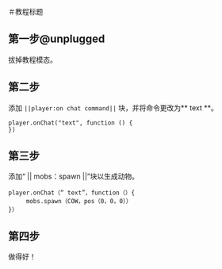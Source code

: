 ＃教程标题

## 第一步@unplugged

拔掉教程模态。

## 第二步

添加 ``||player:on chat command||`` 块，并将命令更改为** text **。

```blocks
player.onChat("text", function () {
})
```

## 第三步

添加“ || mobs：spawn ||”块以生成动物。

```blocks
player.onChat（“ text”，function（）{
     mobs.spawn（COW，pos（0，0，0））
}）
```

## 第四步

做得好！
